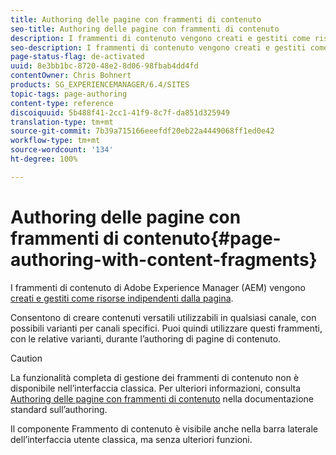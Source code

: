 ```yaml
---
title: Authoring delle pagine con frammenti di contenuto
seo-title: Authoring delle pagine con frammenti di contenuto
description: I frammenti di contenuto vengono creati e gestiti come risorse indipendenti dalla pagina. Consentono di creare contenuti versatili utilizzabili in qualsiasi canale, con eventuali varianti.
seo-description: I frammenti di contenuto vengono creati e gestiti come risorse indipendenti dalla pagina. Consentono di creare contenuti versatili utilizzabili in qualsiasi canale, con eventuali varianti.
page-status-flag: de-activated
uuid: 8e3bb1bc-8720-48e2-8d06-98fbab4dd4fd
contentOwner: Chris Bohnert
products: SG_EXPERIENCEMANAGER/6.4/SITES
topic-tags: page-authoring
content-type: reference
discoiquuid: 5b488f41-2cc1-41f9-8c7f-da851d325949
translation-type: tm+mt
source-git-commit: 7b39a715166eeefdf20eb22a4449068ff1ed0e42
workflow-type: tm+mt
source-wordcount: '134'
ht-degree: 100%

---
```



# Authoring delle pagine con frammenti di contenuto{#page-authoring-with-content-fragments}

I frammenti di contenuto di Adobe Experience Manager (AEM) vengono [creati e gestiti come risorse indipendenti dalla pagina](/help/assets/content-fragments.md).

Consentono di creare contenuti versatili utilizzabili in qualsiasi canale, con possibili varianti per canali specifici. Puoi quindi utilizzare questi frammenti, con le relative varianti, durante l’authoring di pagine di contenuto.

>[!CAUTION]
>
>La funzionalità completa di gestione dei frammenti di contenuto non è disponibile nell’interfaccia classica. Per ulteriori informazioni, consulta [Authoring delle pagine con frammenti di contenuto](/help/sites-authoring/content-fragments.md) nella documentazione standard sull’authoring.
>
>Il componente Frammento di contenuto è visibile anche nella barra laterale dell’interfaccia utente classica, ma senza ulteriori funzioni.

